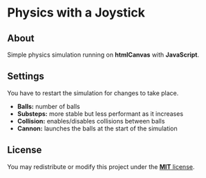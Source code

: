 # Physics with a Joystick
## About
Simple physics simulation running on **htmlCanvas** with **JavaScript**.

## Settings
You have to restart the simulation for changes to take place.
- **Balls:** number of balls
- **Substeps:** more stable but less performant as it increases
- **Collision:** enables/disables collisions between balls
- **Cannon:** launches the balls at the start of the simulation

## License
You may redistribute or modify this project under the [**MIT** license](LICENSE).